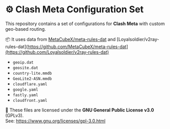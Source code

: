 # ⚙️ Clash Meta Configuration Set

This repository contains a set of configurations for **Clash Meta** with custom geo-based routing.

📦 It uses data from [MetaCubeX/meta-rules-dat](https://github.com/MetaCubeX/meta-rules-dat) and [Loyalsoldier/v2ray-rules-dat](https://github.com/MetaCubeX/meta-rules-dat](https://github.com/Loyalsoldier/v2ray-rules-dat)

- `geoip.dat`
- `geosite.dat`
- `country-lite.mmdb`
- `GeoLite2-ASN.mmdb`
- `cloudflare.yaml`
- `google.yaml`
- `fastly.yaml`
- `cloudfront.yaml`

📝 These files are licensed under the **GNU General Public License v3.0** (GPLv3).  
See: https://www.gnu.org/licenses/gpl-3.0.html

